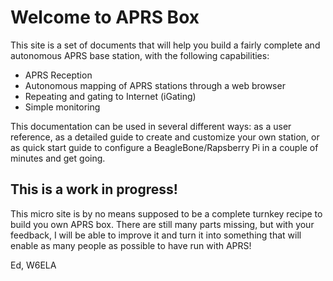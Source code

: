 # Welcome to APRS Box

This site is a set of documents that will help you build a fairly complete and autonomous APRS base station, with the following capabilities:

- APRS Reception
- Autonomous mapping of APRS stations through a web browser
- Repeating and gating to Internet (iGating)
- Simple monitoring

This documentation can be used in several different ways: as a user reference, as a detailed guide to create and customize your own station, or as quick start guide to configure a BeagleBone/Rapsberry Pi in a couple of minutes and get going.

## This is a work in progress!

This micro site is by no means supposed to be a complete turnkey recipe to build you own APRS box. There are still many parts missing, but with your feedback, I will be able to improve it and turn it into something that will enable as many people as possible to have run with APRS!

Ed, W6ELA